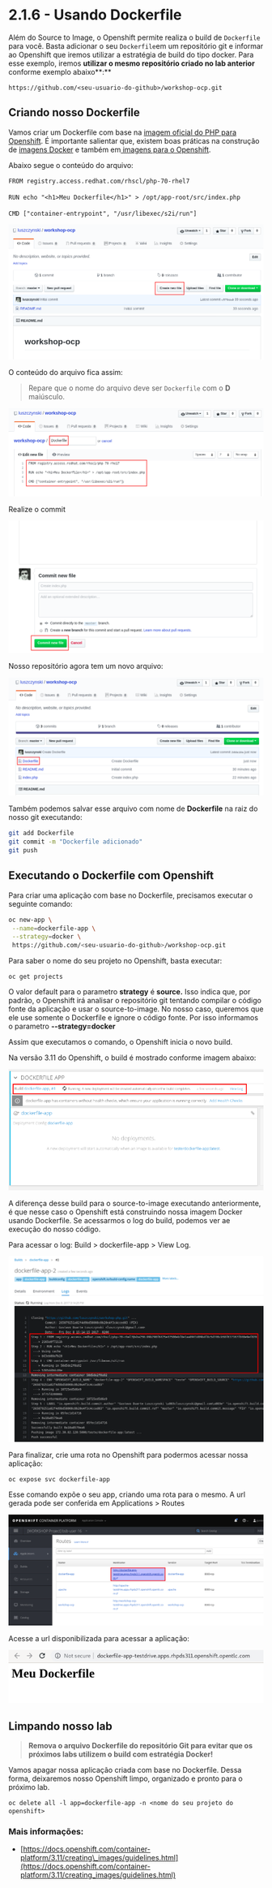 # 2.1.6 - Usando Dockerfile

Além do Source to Image, o Openshift permite realiza o build de `Dockerfile` para você. Basta adicionar o seu `Dockerfile`em um repositório git e informar ao Openshift que iremos utilizar a estratégia de build do tipo docker. Para esse exemplo, iremos **utilizar o mesmo repositório criado no lab anterior** conforme exemplo abaixo**:**

```text
https://github.com/<seu-usuario-do-github>/workshop-ocp.git
```

## Criando nosso Dockerfile

Vamos criar um Dockerfile com base na [imagem oficial do PHP para Openshift](https://access.redhat.com/containers/#/registry.access.redhat.com/rhscl/php-70-rhel7). É importante salientar que, existem boas práticas na construção de [imagens Docker](https://docs.openshift.com/container-platform/3.11/creating_images/guidelines.html#general-container-image-guidelines) e também em[ imagens para o Openshift](https://docs.openshift.com/container-platform/3.11/creating_images/guidelines.html#openshift-specific-guidelines).

Abaixo segue o conteúdo do arquivo:

```text
FROM registry.access.redhat.com/rhscl/php-70-rhel7

RUN echo "<h1>Meu Dockerfile</h1>" > /opt/app-root/src/index.php

CMD ["container-entrypoint", "/usr/libexec/s2i/run"]
```

![](https://raw.githubusercontent.com/guaxinim/test-drive-openshift/master/gitbook/assets/selection_240.png)

O conteúdo do arquivo fica assim:

> Repare que o nome do arquivo deve ser `Dockerfile` com o **D** maiúsculo.

![](https://raw.githubusercontent.com/guaxinim/test-drive-openshift/master/gitbook/assets/selection_249.png)

Realize o commit

![](https://raw.githubusercontent.com/guaxinim/test-drive-openshift/master/gitbook/assets/selection_242.png)

Nosso repositório agora tem um novo arquivo:

![](https://raw.githubusercontent.com/guaxinim/test-drive-openshift/master/gitbook/assets/selection_250.png)

Também podemos salvar esse arquivo com nome de **Dockerfile** na raiz do nosso git executando:

```bash
git add Dockerfile
git commit -m "Dockerfile adicionado"
git push
```

## Executando o Dockerfile com Openshift

Para criar uma aplicação com base no Dockerfile, precisamos executar o seguinte comando:

```bash
oc new-app \
 --name=dockerfile-app \
 --strategy=docker \
 https://github.com/<seu-usuario-do-github>/workshop-ocp.git
```

Para saber o nome do seu projeto no Openshift, basta executar:

```text
oc get projects
```

O valor default para o parametro **strategy** é **source.** Isso indica que, por padrão, o Openshift irá analisar o repositório git tentando compilar o código fonte da aplicação e usar o source-to-image. No nosso caso, queremos que ele use somente o Dockerfile e ignore o código fonte. Por isso informamos o parametro **--strategy=docker**

Assim que executamos o comando, o Openshift inicia o novo build.

Na versão 3.11 do Openshift, o build é mostrado conforme imagem abaixo:

![](https://raw.githubusercontent.com/guaxinim/test-drive-openshift/master/gitbook/assets/selection_044.png)

A diferença desse build para o source-to-image executando anteriormente, é que nesse caso o Openshift está construindo nossa imagem Docker usando Dockerfile. Se acessarmos o log do build, podemos ver ae execução do nosso código.

Para acessar o log: Build &gt; dockerfile-app &gt; View Log.

![](https://raw.githubusercontent.com/guaxinim/test-drive-openshift/master/gitbook/assets/selection_046.png)

Para finalizar, crie uma rota no Openshift para podermos acessar nossa aplicação:

```text
oc expose svc dockerfile-app
```

Esse comando expõe o seu app, criando uma rota para o mesmo. A url gerada pode ser conferida em Applications &gt; Routes

![](https://raw.githubusercontent.com/guaxinim/test-drive-openshift/master/gitbook/assets/dockerapproute.png)

Acesse a url disponibilizada para acessar a aplicação:

![](https://raw.githubusercontent.com/guaxinim/test-drive-openshift/master/gitbook/assets/dockerapp.png)

## Limpando nosso lab

> **Remova o arquivo Dockerfile do repositório Git para evitar que os próximos labs utilizem o build com estratégia Docker!**

Vamos apagar nossa aplicação criada com base no Dockerfile. Dessa forma, deixaremos nosso Openshift limpo, organizado e pronto para o próximo lab.

```text
oc delete all -l app=dockerfile-app -n <nome do seu projeto do openshift>
```

### Mais informações:

* [https://docs.openshift.com/container-platform/3.11/creating\_images/guidelines.html](https://docs.openshift.com/container-platform/3.11/creating_images/guidelines.html)



